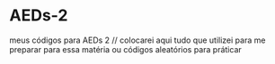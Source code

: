 # AEDs-2
meus códigos para AEDs 2
// colocarei aqui tudo que utilizei para me preparar para essa matéria ou códigos aleatórios para práticar
